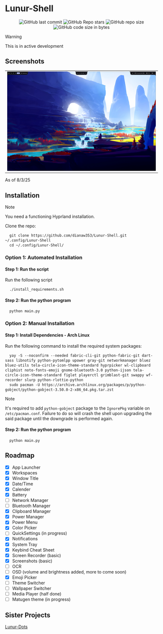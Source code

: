 # Lunur-Shell


<div align=center>
  
![GitHub last commit](https://img.shields.io/github/last-commit/dianaw353/Lunur-Shell?style=for-the-badge&labelColor=101418&color=9ccbfb)
![GitHub Repo stars](https://img.shields.io/github/stars/dianaw353/Lunur-Shell?style=for-the-badge&labelColor=101418&color=b9c8da)
![GitHub repo size](https://img.shields.io/github/repo-size/dianaw353/Lunur-Shell?style=for-the-badge&labelColor=101418&color=d3bfe6)
![GitHub code size in bytes](https://img.shields.io/github/languages/code-size/dianaw353/Lunur-Shell?style=for-the-badge&labelColor=292324&color=CBA6F7)

</div>

> [!WARNING]  
> This is in active development

## Screenshots

<table align="center">
  <tr>
    <td colspan="4"><img src="assets/screenshots/main.png"></td>
  </tr>
</table>

As of 8/3/25

## Installation

> [!NOTE]
> You need a functioning Hyprland installation.

Clone the repo:

```
  git clone https://github.com/dianaw353/Lunur-Shell.git ~/.config/Lunur-Shell
  cd ~/.config/Lunur-Shell/
```
### Option 1: Automated Installation

#### Step 1: Run the script

Run the following script

```
  ./install_requirements.sh
```

#### Step 2: Run the python program

```
  python main.py
```

### Option 2: Manual Installation

#### Step 1: Install Dependencies - Arch Linux

Run the following command to install the required system packages:
```
  yay -S --noconfirm --needed fabric-cli-git python-fabric-git dart-sass libnotify python-pytomlpp upower gray-git networkmanager bluez bluez-utils tela-circle-icon-theme-standard hyprpicker wl-clipboard cliphist noto-fonts-emoji gnome-bluetooth-3.0 python-ijson tela-circle-icon-theme-standard figlet playerctl grimblast-git swappy wf-recorder slurp python-rlottie-python
  sudo pacman -U https://archive.archlinux.org/packages/p/python-gobject/python-gobject-3.50.0-2-x86_64.pkg.tar.zst 
```
> [!NOTE]
> It's required to add `python-gobject` package to the `IgnorePkg` variable on `/etc/pacman.conf`. Failure to do so will crash the shell upon upgrading the said package until the downgrade is performed again.

#### Step 2: Run the python program

```
  python main.py
```

## Roadmap

- [x] App Launcher
- [x] Workspaces
- [x] Window Title
- [x] Date/Time
- [x] Calender
- [x] Battery
- [ ] Network Manager
- [ ] Bluetooth Manager
- [x] Clipboard Manager
- [x] Power Manager
- [x] Power Menu
- [x] Color Picker
- [ ] QuickSettings (in progress)
- [x] Notifications
- [x] System Tray
- [x] Keybind Cheat Sheet
- [x] Screen Recorder (basic)
- [x] Screenshots (basic)
- [ ] OCR
- [ ] OSD (volume and brightness added, more to come soon)
- [x] Emoji Picker
- [ ] Theme Switcher
- [ ] Wallpaper Switcher
- [ ] Media Player (half done)
- [ ] Matugen theme (in progress)

## Sister Projects

[Lunur-Dots](https://github.com/dianaw353/Lunur-Dots)
